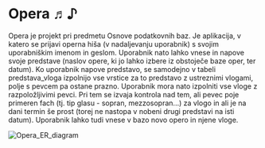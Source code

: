 # Opera ♬♪
Opera je projekt pri predmetu Osnove podatkovnih baz. Je aplikacija, v katero se prijavi operna hiša (v nadaljevanju uporabnik)
s svojim uporabniškim imenom in geslom. Uporabnik nato lahko vnese in napove svoje predstave (naslov opere, ki jo lahko izbere iz obstoječe baze oper, ter datum). Ko uporabnik napove predstavo, se samodejno v tabeli predstava_vloga izpolnijo vse vrstice za to predstavo z ustreznimi vlogami, polje s pevcem pa ostane prazno. Uporabnik mora nato izpolniti vse vloge z razpoložljivimi pevci. Pri tem se izvaja kontrola nad tem, ali pevec poje primeren fach (tj. tip glasu - sopran, mezzosopran...) za vlogo in ali je na dani termin še prost (torej ne nastopa v nobeni drugi predstavi na isti datum). Uporabnik lahko tudi vnese v bazo novo opero in njene vloge.

![Opera_ER_diagram](https://github.com/TurkAndreja/Opera-/assets/49947132/4aed20c2-ee2b-4712-b53b-c6d29e037ab4)
